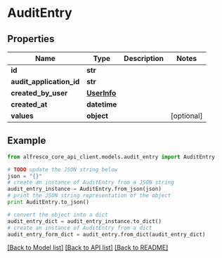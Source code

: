 # AuditEntry


## Properties
Name | Type | Description | Notes
------------ | ------------- | ------------- | -------------
**id** | **str** |  | 
**audit_application_id** | **str** |  | 
**created_by_user** | [**UserInfo**](UserInfo.md) |  | 
**created_at** | **datetime** |  | 
**values** | **object** |  | [optional] 

## Example

```python
from alfresco_core_api_client.models.audit_entry import AuditEntry

# TODO update the JSON string below
json = "{}"
# create an instance of AuditEntry from a JSON string
audit_entry_instance = AuditEntry.from_json(json)
# print the JSON string representation of the object
print AuditEntry.to_json()

# convert the object into a dict
audit_entry_dict = audit_entry_instance.to_dict()
# create an instance of AuditEntry from a dict
audit_entry_form_dict = audit_entry.from_dict(audit_entry_dict)
```
[[Back to Model list]](../README.md#documentation-for-models) [[Back to API list]](../README.md#documentation-for-api-endpoints) [[Back to README]](../README.md)


